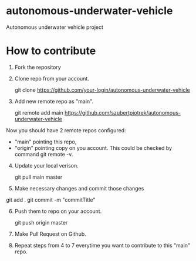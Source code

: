 # autonomous-underwater-vehicle
Autonomous underwater vehicle project

# How to contribute

1. Fork the repository

2. Clone repo from your account.

	git clone https://github.com/your-login/autonomous-underwater-vehicle

3. Add new remote repo as "main".

	git remote add main https://github.com/szubertpiotrek/autonomous-underwater-vehicle

Now you should have 2 remote repos configured:
- "main" pointing this repo,
- "origin" pointing copy on you account.
This could be checked by command git remote -v.

4. Update your local verison.

	git pull main master

5. Make necessary changes and commit those changes

  git add .
  git commit -m "commitTitle"

6. Push them to repo on your account.

	git push origin master

7. Make Pull Request on Github.

8. Repeat steps from 4 to 7 everytime you want to contribute to this "main" repo.
